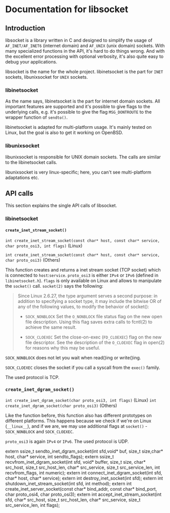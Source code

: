 # Documentation for libsocket
## Introduction

libsocket is a library written in C and designed to simplify the usage of `AF_INET/AF_INET6` (internet domain) and `AF_UNIX`
(unix domain) sockets. With many specialized functions in the API, it's hard to do things wrong. And with the excellent error
processing with optional verbosity, it's also quite easy to debug your applications.

libsocket is the name for the whole project. libinetsocket is the part for `INET` sockets, libunixsocket for `UNIX` sockets.

### libinetsocket

As the name says, libinetsocket is the part for internet domain sockets. All important features are supported and it's possible
to give flags to the underlying calls, e.g. it's possible to give the flag `MSG_DONTROUTE` to the wrapper function of `sendto()`.

libinetsocket is adapted for multi-platform usage. It's mainly tested on Linux, but the goal is also
to get it working on OpenBSD.

### libunixsocket

libunixsocket is responsible for UNIX domain sockets. The calls are similar to the libinetsocket calls.

libunixsocket is very linux-specific; here, you can't see multi-platform adaptations etc.

## API calls

This section explains the single API calls of libsocket.

### libinetsocket

#### `create_inet_stream_socket()`
`int create_inet_stream_socket(const char* host, const char* service, char proto_osi3, int flags)` (Linux)

`int create_inet_stream_socket(const char* host, const char* service, char proto_osi3)` (Others)

This function creates and returns a inet stream socket (TCP socket) which is connected to `host`:`service`.
`proto_osi3` is either `IPv4` or `IPv6` (defined in `libinetsocket.h`). `flags` is only available on Linux and allows to manipulate the `socket()` call. 
`socket(2)` says the following:

>Since Linux 2.6.27, the type argument serves a second purpose: in addition to specifying a socket type, it may include the bitwise OR of any of the following values, to modify the behavior
>of socket():
>
>	* `SOCK_NONBLOCK`   Set the `O_NONBLOCK` file status flag on the new open file description.  Using this flag saves extra calls to fcntl(2) to achieve the same result.
>
>	* `SOCK_CLOEXEC`    Set the close-on-exec (`FD_CLOEXEC`) flag on the new file descriptor.  See the description of the `O_CLOEXEC` flag in open(2) for reasons why this may be useful.

`SOCK_NONBLOCK` does not let you wait when read()ing or write()ing.

`SOCK_CLOEXEC` closes the socket if you call a syscall from the `exec()` family.

The used protocol is TCP.

### `create_inet_dgram_socket()`

`int create_inet_dgram_socket(char proto_osi3, int flags)` (Linux)
`int create_inet_dgram_socket(char proto_osi3)` (Others)

Like the function before, this function also has different prototypes on different platforms.
This happens because we check if we're on Linux (`__linux__`), and if we are, we may use
additional flags at `socket()` - `SOCK_NONBLOCK` and `SOCK_CLOEXEC`.

`proto_osi3` is again `IPv4` or `IPv6`. The used protocol is UDP.


extern ssize_t sendto_inet_dgram_socket(int sfd,void* buf, size_t size,char* host, char* service, int sendto_flags);
extern ssize_t recvfrom_inet_dgram_socket(int sfd, void* buffer, size_t size, char* src_host, size_t src_host_len, char* src_service, size_t src_service_len, int recvfrom_flags, int numeric);
extern int connect_inet_dgram_socket(int sfd, char* host, char* service);
extern int destroy_inet_socket(int sfd);
extern int shutdown_inet_stream_socket(int sfd, int method);
extern int create_inet_server_socket(const char* bind_addr, const char* bind_port, char proto_osi4, char proto_osi3);
extern int accept_inet_stream_socket(int sfd, char* src_host, size_t src_host_len, char* src_service, size_t src_service_len, int flags);

